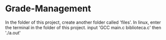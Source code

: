 # Grade-Management
In the folder of this project, create another folder called 'files'.
In linux, enter the terminal in the folder of this project.
input 'GCC main.c biblioteca.c'
then './a.out'
